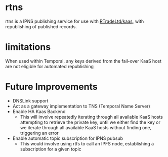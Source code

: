 # rtns

rtns is a IPNS publishing service for use with [RTradeLtd/kaas](https://github.com/RTradeLtd/kaas), with republishing of published records.

# limitations

When used within Temporal, any keys derived from the fail-over KaaS host are not eligible for automated republishing

# Future Improvements

* DNSLink support
* Act as a gateway implementation to TNS (Temporal Name Server)
* Enable HA Kaas Backend
  * This will involve repeatedly iterating through all available KaaS hosts attempting to retrieve the private key, until we either find the key or we iterate through all available KaaS hosts without finding one, triggering an error
* Enable automatic topic subscription for IPNS pubsub
  * This would involve using rtfs to call an IPFS node, establishing a subscription for a given topic